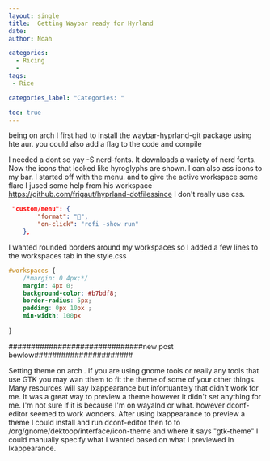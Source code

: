 ```yaml
---
layout: single
title:  Getting Waybar ready for Hyrland
date:   
author: Noah

categories: 
  - Ricing
  - 
tags: 
 - Rice

categories_label: "Categories: "

toc: true
---
```


being on arch I first had to install the waybar-hyprland-git package using hte aur. you could also add a flag to the code and compile

I needed a dont so yay -S nerd-fonts. It downloads a variety of nerd fonts.
Now the icons that looked like hyroglyphs are shown. I can also ass icons to my bar. I
started off with the menu. and to give the active workspace some flare I jused some help from his workspace https://github.com/frigaut/hyprland-dotfilessince I don't really use css.

~~~ json
 "custom/menu": {
        "format": "",
        "on-click": "rofi -show run"
    },
~~~

I wanted rounded borders around my workspaces so I added a few lines to the workspaces tab in the style.css
~~~css
#workspaces {
    /*margin: 0 4px;*/
    margin: 4px 0;
    background-color: #b7bdf8;
    border-radius: 5px;
    padding: 0px 10px ;
    min-width: 100px
   
}

~~~


















##############################new post bewlow######################

Setting theme on arch . If you are using gnome tools or really any tools that use GTK you may wan tthem to fit the theme of some of your other things. Many resources will say lxappearance but infortuantely that didn't work for me. It was a great way to preview a theme however it didn't set anything for me. I'm not sure if it is because I'm on wayalnd or what. however dconf-editor seemed to work wonders. 
After using lxappearance to preview a theme I could install and run dconf-editor then fo to /org/gnome/dektoop/interface/icon-theme and where it says "gtk-theme" I could manually specify what I wanted based on what I previewed in lxappearance. 